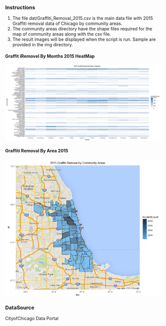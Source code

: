 ### Instructions

1. The file dat/Graffiti_Removal_2015.csv is the main data file with 2015 Graffiti removal data of Chicago by community areas.
2. The community areas directory have the shape files required for the map of community areas along with the csv file.
3. The result images will be displayed when the script is run. Sample are provided in the img directory.
#### Graffit iRemovel By Months 2015 HeatMap
![GraffitiRemovelByMonths2015_HeatMap](./imgs/GraffitiRemovelByMonths2015_HeatMap.png)
#### Graffiti Removal By Area 2015
![GraffitiRemovalByArea2015](./imgs/GraffitiRemovalByArea2015.png)


### DataSource

CityofChicago Data Portal
